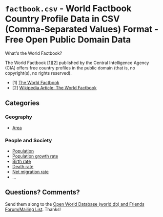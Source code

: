 # `factbook.csv` - World Factbook Country Profile Data in CSV (Comma-Separated Values) Format - Free Open Public Domain Data

What's the World Factbook?

The World Factbook [1][2] published by the Central Intelligence Agency (CIA)
offers free country profiles in the public domain (that is, no copyright(s), no rights reserved).

- [1] [The World Factbook](https://www.cia.gov/library/publications/the-world-factbook/)
- [2] [Wikipedia Article: The World Factbook](http://en.wikipedia.org/wiki/The_World_Factbook)



## Categories

### Geography

- [Area](data/c2147.csv)

### People and Society

- [Population](#)
- [Population growth rate](#)
- [Birth rate](#)
- [Death rate](#)
- [Net migration rate](#)
- ...


## Questions? Comments?

Send them along to the [Open World Database (world.db) and Friends Forum/Mailing List](http://groups.google.com/group/openmundi). 
Thanks!
